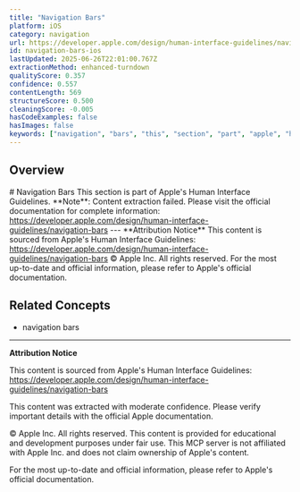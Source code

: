 ```yaml
---
title: "Navigation Bars"
platform: iOS
category: navigation
url: https://developer.apple.com/design/human-interface-guidelines/navigation-bars
id: navigation-bars-ios
lastUpdated: 2025-06-26T22:01:00.767Z
extractionMethod: enhanced-turndown
qualityScore: 0.357
confidence: 0.557
contentLength: 569
structureScore: 0.500
cleaningScore: -0.005
hasCodeExamples: false
hasImages: false
keywords: ["navigation", "bars", "this", "section", "part", "apple", "human", "interface", "guidelines", "note"]
---
```

## Overview

\# Navigation Bars This section is part of Apple's Human Interface Guidelines. \*\*Note\*\*: Content extraction failed. Please visit the official documentation for complete information: https://developer.apple.com/design/human-interface-guidelines/navigation-bars --- \*\*Attribution Notice\*\* This content is sourced from Apple's Human Interface Guidelines: https://developer.apple.com/design/human-interface-guidelines/navigation-bars © Apple Inc. All rights reserved. For the most up-to-date and official information, please refer to Apple's official documentation.

## Related Concepts

- navigation bars

---

**Attribution Notice**

This content is sourced from Apple's Human Interface Guidelines: https://developer.apple.com/design/human-interface-guidelines/navigation-bars

This content was extracted with moderate confidence. Please verify important details with the official Apple documentation.

© Apple Inc. All rights reserved. This content is provided for educational and development purposes under fair use. This MCP server is not affiliated with Apple Inc. and does not claim ownership of Apple's content.

For the most up-to-date and official information, please refer to Apple's official documentation.
